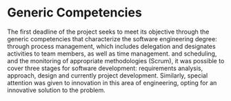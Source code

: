 # Generic Competencies 
The first deadline of the project seeks to meet its objective through the generic competencies that characterize the software engineering degree: through process management, which includes delegation and designates activities to team members, as well as time management. and scheduling, and the monitoring of appropriate methodologies (Scrum), it was possible to cover three stages for software development: requirements analysis, approach, design and currently project development. Similarly, special attention was given to innovation in this area of ​​engineering, opting for an innovative solution to the problem.

